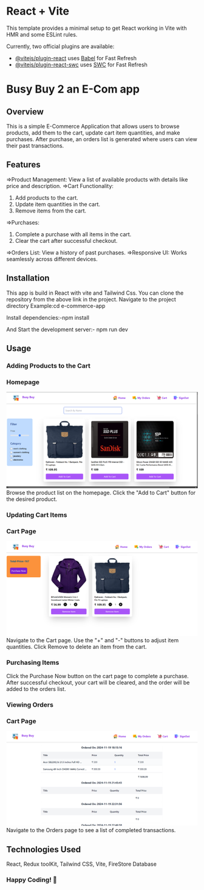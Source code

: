 # React + Vite

This template provides a minimal setup to get React working in Vite with HMR and some ESLint rules.

Currently, two official plugins are available:

- [@vitejs/plugin-react](https://github.com/vitejs/vite-plugin-react/blob/main/packages/plugin-react/README.md) uses [Babel](https://babeljs.io/) for Fast Refresh
- [@vitejs/plugin-react-swc](https://github.com/vitejs/vite-plugin-react-swc) uses [SWC](https://swc.rs/) for Fast Refresh

# Busy Buy 2 an E-Com app

## Overview

This is a simple E-Commerce Application that allows users to browse products, add them to the cart, update cart item quantities, and make purchases. After purchase, an orders list is generated where users can view their past transactions.

## Features

=>Product Management: View a list of available products with details like price and description.
=>Cart Functionality:

1. Add products to the cart.
2. Update item quantities in the cart.
3. Remove items from the cart.

=>Purchases:

1. Complete a purchase with all items in the cart.
2. Clear the cart after successful checkout.

=>Orders List: View a history of past purchases.
=>Responsive UI: Works seamlessly across different devices.

## Installation

This app is build in React with vite and Tailwind Css. You can clone the repository from the above link in the project.
Navigate to the project directory
Example:cd e-commerce-app

Install dependencies:-npm install

And Start the development server:- npm run dev

## Usage

### Adding Products to the Cart

### Homepage

![Homepage Screenshot](./public/images/HomePage.png)
Browse the product list on the homepage.
Click the "Add to Cart" button for the desired product.

### Updating Cart Items

### Cart Page

![Cart Page Screenshot](./public/images/CartItems.png)
Navigate to the Cart page.
Use the "+" and "-" buttons to adjust item quantities.
Click Remove to delete an item from the cart.

### Purchasing Items

Click the Purchase Now button on the cart page to complete a purchase.
After successful checkout, your cart will be cleared, and the order will be added to the orders list.

### Viewing Orders

### Cart Page

![Orders Page Screenshot](./public/images/Orders.png)
Navigate to the Orders page to see a list of completed transactions.

## Technologies Used

React, Redux toolKit, Tailwind CSS, Vite, FireStore Database

### Happy Coding! 🚀
